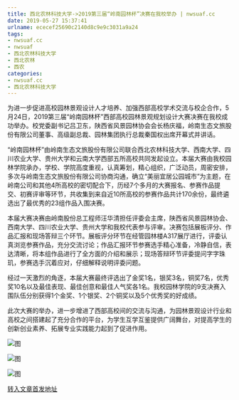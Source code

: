 ```yaml
---
title: 西北农林科技大学->2019第三届“岭南园林杯”决赛在我校举办 | nwsuaf.cc
date: 2019-05-27 15:37:41
urlname: ececef25690c2140d8c9e9c3031a9a24
tags: 
- nwsuaf.cc
- nwsuaf
- 西北农林科技大学
- 西北农林
- 西农
categories:
- nwsuaf.cc
- 西北农林科技大学
---
```



为进一步促进高校园林景观设计人才培养、加强西部高校学术交流与校企合作，5月24日，2019第三届“岭南园林杯”西部高校园林景观规划设计大赛决赛在我校成功举办。校党委副书记吕卫东，陕西省风景园林协会会长杨庆福，岭南生态文旅股份有限公司董事、高级副总裁、园林集团执行总裁秦国权出席开幕式并讲话。

“岭南园林杯”由岭南生态文旅股份有限公司联合西北农林科技大学、西南大学、四川农业大学、贵州大学和云南大学西部五所高校共同发起设立。本届大赛由我校园林学院承办，学校、学院高度重视，认真筹划，精心组织，广泛动员，周密安排，多次与岭南生态文旅股份有限公司协商沟通，确立“美丽宜居公园城市”为主题，在岭南公司和其他4所高校的密切配合下，历经7个多月的大赛报名、参赛作品提交、初赛评审等环节，共收集到来自近10所高校的参赛作品共计170余份，最终遴选出了最优秀的23组作品入围决赛。

本届大赛决赛由岭南股份总工程师汪华清担任评委会主席，陕西省风景园林协会、西南大学、四川农业大学、贵州大学和我校代表参与评审。决赛包括展板评分、作品汇报和现场答辩三个环节。展板评分环节在经管园林楼A317展厅进行，评委认真浏览参赛作品，充分交流讨论；作品汇报环节参赛选手精心准备，冷静自信，表达清晰，将本组作品进行了全方面的介绍和展示；现场答辩环节评委提问字字珠玑，参赛选手沉着应对，仔细解释说明评委问题。

经过一天激烈的角逐，本届大赛最终评选出了金奖1名，银奖3名，铜奖7名，优秀奖10名以及最佳表现、最佳创意和最佳人气奖各1名。我校园林学院的9支决赛入围队伍分别获得1个金奖、1个银奖、2个铜奖以及5个优秀奖的好成绩。

此次大赛的举办，进一步增进了西部高校间的交流与沟通，为园林景观设计行业和高校之间搭建起了充分合作的平台，为学生互学互鉴提供广阔舞台，对提高学生的创新创业素养、拓展专业实践能力起到了促进作用。



![图](https://news.nwsuaf.edu.cn/images/content/2019-05/20190527094714514199.jpg)

![图](https://news.nwsuaf.edu.cn/images/content/2019-05/20190527094831068314.jpg)

![图](https://news.nwsuaf.edu.cn/images/content/2019-05/20190527094802797228.jpg)

[转入文章首发地址](https://news.nwsuaf.edu.cn/xnxw/89840.htm)